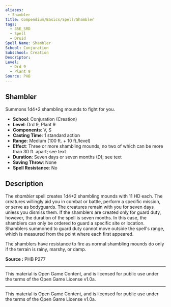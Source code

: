 ```yaml
---
aliases:
 - Shambler  
title: Compendium/Basics/Spell/Shambler  
tags:  
  - 35E_SRD  
  - Spell  
  - Druid  
Spell Name: Shambler  
School: Conjuration  
Subschool: Creation  
Descriptor:  
Level:  
  - Drd 9  
  - Plant 9  
Source: PHB  
---
```


## Shambler

Summons 1d4+2 shambling mounds to fight for you.

- **School**: Conjuration (Creation)  
- **Level**: Drd 9, Plant 9  
- **Components**: V, S  
- **Casting Time**: 1 standard action  
- **Range**: Medium (100 ft. + 10 ft./level)  
- **Effect**: Three or more shambling mounds, no two of which can be more than 30 ft. apart; see text  
- **Duration**: Seven days or seven months (D); see text  
- **Saving Throw**: None  
- **Spell Resistance**: No  

## Description

The *shambler* spell creates 1d4+2 shambling mounds with 11 HD each. The creatures willingly aid you in combat or battle, perform a specific mission, or serve as bodyguards. The creatures remain with you for seven days unless you dismiss them. If the shamblers are created only for guard duty, however, the duration of the spell is seven months. In this case, the shamblers can only be ordered to guard a specific site or location. Shamblers summoned to guard duty cannot move outside the spell's range, which is measured from the point where each first appeared.

The shamblers have resistance to fire as normal shambling mounds do only if the terrain is rainy, marshy, or damp.


**Source :** PHB P277

---

This material is Open Game Content, and is licensed for public use under  
the terms of the Open Game License v1.0a.

---

This material is Open Game Content, and is licensed for public use under the terms of the Open Game License v1.0a.
